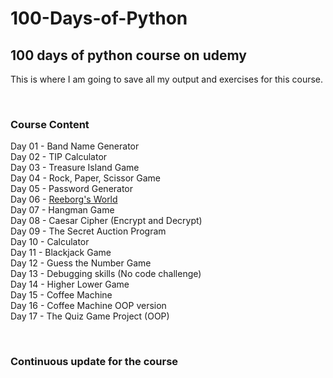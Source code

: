 # 100-Days-of-Python

## 100 days of python course on udemy

This is where I am going to save all my output and exercises for this course.

<br>

### Course Content
Day 01 - Band Name Generator  
Day 02 - TIP Calculator  
Day 03 - Treasure Island Game  
Day 04 - Rock, Paper, Scissor Game  
Day 05 - Password Generator  
Day 06 - [Reeborg's World](http://reeborg.ca/reeborg.html?lang=en&mode=python&menu=worlds%2Fmenus%2Freeborg_intro_en.json&name=Hurdle%204&url=worlds%2Ftutorial_en%2Fhurdle4.json)  
Day 07 - Hangman Game  
Day 08 - Caesar Cipher (Encrypt and Decrypt)  
Day 09 - The Secret Auction Program  
Day 10 - Calculator  
Day 11 - Blackjack Game  
Day 12 - Guess the Number Game  
Day 13 - Debugging skills (No code challenge)  
Day 14 - Higher Lower Game  
Day 15 - Coffee Machine  
Day 16 - Coffee Machine OOP version  
Day 17 - The Quiz Game Project (OOP)  
  
<br>

### Continuous update for the course